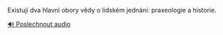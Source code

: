 
Existují dva hlavní obory vědy o lidském jednání: praxeologie a historie.

[🔊 Poslechnout audio](/data/7-paragraphs/audio/chapter_12/para_003-Existuj-dva-hlavn-obory-vdy-o-lidskm-jednn.mp3)
